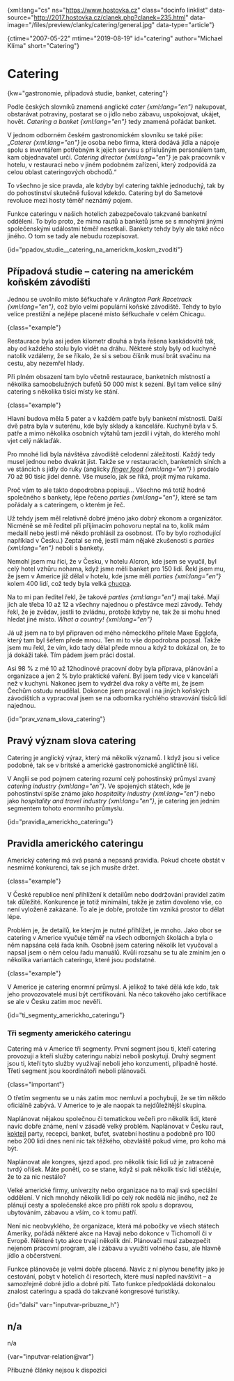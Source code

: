 
{xml:lang="cs" ns="https://www.hostovka.cz" class="docinfo linklist" data-source="http://2017.hostovka.cz/clanek.php?clanek=235.html" data-image="/files/preview/clanky/catering/general.jpg" data-type="article"}

{ctime="2007-05-22" mtime="2019-08-19" id="catering" author="Michael Klíma" short="Catering"}

# Catering

<!-- generated attribute kw by user_udpatekw.sh on 2020-05-07, do not edit -->

{kw="gastronomie, případová studie, banket, catering"}

Podle českých slovníků znamená anglické _cater {xml:lang="en"}_ nakupovat, obstarávat potraviny, postarat se o jídlo nebo zábavu, uspokojovat, ukájet, hovět. _Catering a banket {xml:lang="en"}_ tedy znamená pořádat banket.

V jednom odborném českém gastronomickém slovníku se také píše: „_Caterer {xml:lang="en"}_ je osoba nebo firma, která dodává jídla a nápoje spolu s inventářem potřebným k jejich servisu s příslušným personálem tam, kam objednavatel určí. _Catering director {xml:lang="en"}_ je pak pracovník v hotelu, v restauraci nebo v jiném podobném zařízení, který zodpovídá za celou oblast cateringových obchodů.“

To všechno je sice pravda, ale kdyby byl catering takhle jednoduchý, tak by do pohostinství skutečně fušoval kdekdo. Catering byl do Sametové revoluce mezi hosty téměř neznámý pojem.

Funkce cateringu v našich hotelích zabezpečovalo takzvané banketní oddělení. To bylo proto, že mimo rautů a banketů jsme se s mnohými jinými společenskými událostmi téměř nesetkali. Bankety tehdy byly ale také něco jiného. O tom se tady ale nebudu rozepisovat.

{id="ppadov\_studie\_\_catering\_na\_americkm\_koskm_zvoditi"}

## Případová studie – catering na americkém koňském závodišti

Jednou se uvolnilo místo šéfkuchaře v _Arlington Park Racetrack {xml:lang="en"}_, což bylo velmi populární koňské závodiště. Tehdy to bylo velice prestižní a nejlépe placené místo šéfkuchaře v celém Chicagu.

{class="example"}

Restaurace byla asi jeden kilometr dlouhá a byla řešena kaskádovitě tak, aby od každého stolu bylo vidět na dráhu. Některé stoly byly od kuchyně natolik vzdáleny, že se říkalo, že si s sebou číšník musí brát svačinu na cestu, aby nezemřel hlady.

Při plném obsazení tam bylo včetně restaurace, banketních místností a několika samoobslužných bufetů 50 000 míst k sezení. Byl tam velice silný catering s několika tisíci místy ke stání.

{class="example"}

Hlavní budova měla 5 pater a v každém patře byly banketní místnosti. Další dvě patra byla v suterénu, kde byly sklady a kanceláře. Kuchyně byla v 5. patře a mimo několika osobních výtahů tam jezdil i výtah, do kterého mohl vjet celý náklaďák.

Pro mnohé lidi byla návštěva závodiště celodenní záležitostí. Každý tedy musel jednou nebo dvakrát jíst. Takže se v restauracích, banketních síních a ve stáncích s jídly do ruky (anglicky _[finger food][1] {xml:lang="en"}_ ) prodalo 70 až 90 tisíc jídel denně. Vše muselo, jak se říká, projít mýma rukama. 

Proč vám to ale takto dopodrobna popisuji… Všechno má totiž hodně společného s bankety, lépe řečeno _parties {xml:lang="en"}_, které se tam pořádaly a s cateringem, o kterém je řeč.

Už tehdy jsem měl relativně dobré jméno jako dobrý ekonom a organizátor. Nicméně se mě ředitel při přijímacím pohovoru neptal na to, kolik mám medailí nebo jestli mě někdo prohlásil za osobnost. (To by bylo rozhodující například v Česku.) Zeptal se mě, jestli mám nějaké zkušenosti s _parties {xml:lang="en"}_ neboli s bankety.

Nemohl jsem mu říci, že v Česku, v hotelu Alcron, kde jsem se vyučil, byl celý hotel vzhůru nohama, když jsme měli banket pro 150 lidí. Řekl jsem mu, že jsem v Americe již dělal v hotelu, kde jsme měli _parties {xml:lang="en"}_ kolem 400 lidí, což tedy byla velká [chucpa][2].

Na to mi pan ředitel řekl, že takové _parties {xml:lang="en"}_ mají také. Mají jich ale třeba 10 až 12 a všechny najednou o přestávce mezi závody. Tehdy řekl, že je zvědav, jestli to zvládnu, protože kdyby ne, tak že si mohu hned hledat jiné místo. _What a country! {xml:lang="en"}_

Já už jsem na to byl připraven od mého německého přítele Maxe Egglofa, který tam byl šéfem přede mnou. Ten mi to vše dopodrobna popsal. Takže jsem mu řekl, že vím, kdo tady dělal přede mnou a když to dokázal on, že to já dokáži také. Tím pádem jsem práci dostal.

Asi 98 % z mé 10 až 12hodinové pracovní doby byla příprava, plánování a organizace a jen 2 % bylo praktické vaření. Byl jsem tedy více v kanceláři než v kuchyni. Nakonec jsem to vydržel dva roky a věřte mi, že jsem Čechům ostudu neudělal. Dokonce jsem pracoval i na jiných koňských závodištích a vypracoval jsem se na odborníka rychlého stravování tisíců lidí najednou.

{id="prav\_vznam\_slova_catering"}

## Pravý význam slova catering

Catering je anglický výraz, který má několik významů. I když jsou si velice podobné, tak se v britské a americké gastronomické angličtině liší.

V Anglii se pod pojmem catering rozumí celý pohostinský průmysl zvaný _catering industry {xml:lang="en"}_. Ve spojených státech, kde je pohostinství spíše známo jako _hospitality industry {xml:lang="en"}_ nebo jako _hospitality and travel industry {xml:lang="en"}_, je catering jen jedním segmentem tohoto enormního průmyslu.

{id="pravidla\_americkho\_cateringu"}

## Pravidla amerického cateringu

Americký catering má svá psaná a nepsaná pravidla. Pokud chcete obstát v nesmírné konkurenci, tak se jich musíte držet.

{class="example"}

V České republice není přihlížení k detailům nebo dodržování pravidel zatím tak důležité. Konkurence je totiž minimální, takže je zatím dovoleno vše, co není vyloženě zakázané. To ale je dobře, protože tím vzniká prostor to dělat lépe.

Problém je, že detailů, ke kterým je nutné přihlížet, je mnoho. Jako obor se catering v Americe vyučuje téměř na všech odborných školách a byla o něm napsána celá řada knih. Osobně jsem catering několik let vyučoval a napsal jsem o něm celou řadu manuálů. Kvůli rozsahu se tu ale zmíním jen o několika variantách cateringu, které jsou podstatné.

{class="example"}

V Americe je catering enormní průmysl. A jelikož to také dělá kde kdo, tak jeho provozovatelé musí být certifikováni. Na něco takového jako certifikace se ale v Česku zatím moc nevěří.

{id="ti\_segmenty\_americkho_cateringu"}

### Tři segmenty amerického cateringu

Catering má v Americe tři segmenty. První segment jsou ti, kteří catering provozují a kteří služby cateringu nabízí neboli poskytují. Druhý segment jsou ti, kteří tyto služby využívají neboli jeho konzumenti, případně hosté. Třetí segment jsou koordinátoři neboli plánovači.

{class="important"}

O třetím segmentu se u nás zatím moc nemluví a pochybuji, že se tím někdo oficiálně zabývá. V Americe to je ale naopak ta nejdůležitější skupina.

Naplánovat nějakou společnou či tematickou večeři pro několik lidí, které navíc dobře známe, není v zásadě velký problém. Naplánovat v Česku raut, [koktejl][3] party, recepci, banket, bufet, svatební hostinu a podobně pro 100 nebo 200 lidí dnes není nic tak těžkého, obzvláště pokud víme, pro koho má být.

Naplánovat ale kongres, sjezd apod. pro několik tisíc lidí už je zatraceně tvrdý oříšek. Máte ponětí, co se stane, když si pak několik tisíc lidí stěžuje, že to za nic nestálo?

Velké americké firmy, univerzity nebo organizace na to mají svá speciální oddělení. V nich mnohdy několik lidí po celý rok nedělá nic jiného, než že plánují cesty a společenské akce pro příští rok spolu s dopravou, ubytováním, zábavou a vším, co k tomu patří.

Není nic neobvyklého, že organizace, která má pobočky ve všech státech Ameriky, pořádá některé akce na Havaji nebo dokonce v Tichomoří či v Evropě. Některé tyto akce trvají několik dní. Plánovači musí zabezpečit nejenom pracovní program, ale i zábavu a využití volného času, ale hlavně jídlo a občerstvení.

Funkce plánovače je velmi dobře placená. Navíc z ní plynou benefity jako je cestování, pobyt v hotelích či resortech, které musí napřed navštívit – a samozřejmě dobré jídlo a dobré pití. Tato funkce předpokládá dokonalou znalost cateringu a spadá do takzvané kongresové turistiky.

{id="dalsi" var="inputvar-pribuzne_h"}

## n/a

n/a

{var="inputvar-relation@var"}

Příbuzné články nejsou k dispozici

 [1]: /sendvice
 [2]: /chucpa
 [3]: /koktejly

